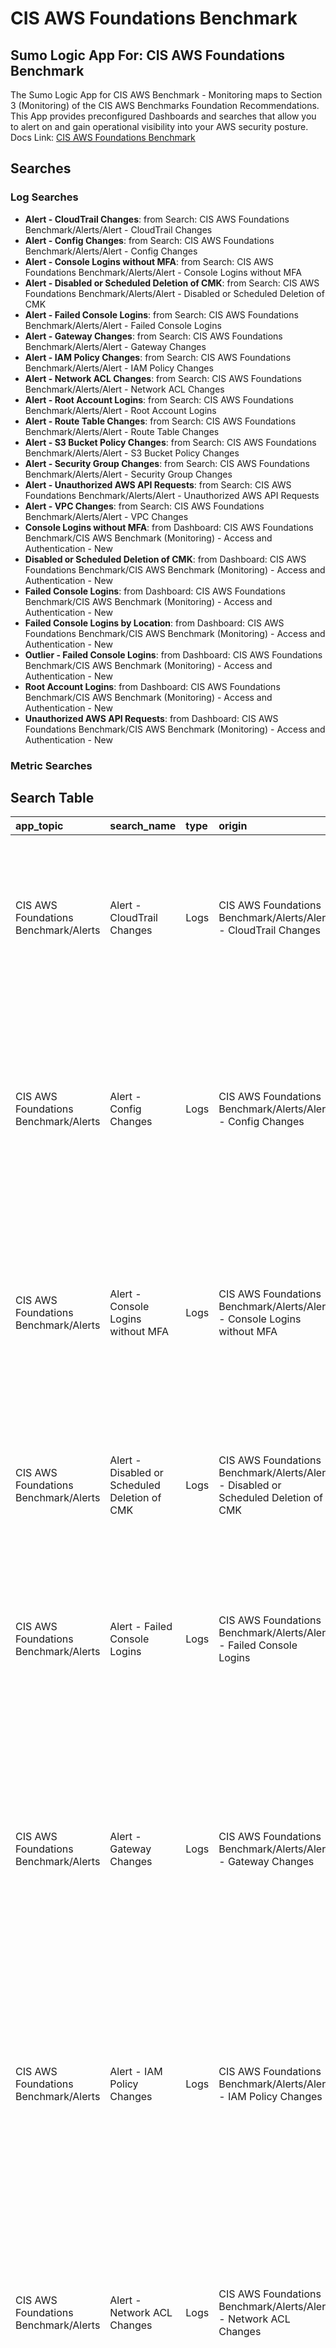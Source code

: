 # CIS AWS Foundations Benchmark
## Sumo Logic App For: CIS AWS Foundations Benchmark
The Sumo Logic App for CIS AWS Benchmark - Monitoring maps to Section 3 (Monitoring) of the CIS AWS Benchmarks Foundation Recommendations. This App provides preconfigured Dashboards and searches that allow you to alert on and gain operational visibility into your AWS security posture.
Docs Link: [CIS AWS Foundations Benchmark](https://help.sumologic.com/?cid=1095)

## Searches

### Log Searches

- **Alert - CloudTrail Changes**: from Search: CIS AWS Foundations Benchmark/Alerts/Alert - CloudTrail Changes 
- **Alert - Config Changes**: from Search: CIS AWS Foundations Benchmark/Alerts/Alert - Config Changes 
- **Alert - Console Logins without MFA**: from Search: CIS AWS Foundations Benchmark/Alerts/Alert - Console Logins without MFA 
- **Alert - Disabled or Scheduled Deletion of CMK**: from Search: CIS AWS Foundations Benchmark/Alerts/Alert - Disabled or Scheduled Deletion of CMK 
- **Alert - Failed Console Logins**: from Search: CIS AWS Foundations Benchmark/Alerts/Alert - Failed Console Logins 
- **Alert - Gateway Changes**: from Search: CIS AWS Foundations Benchmark/Alerts/Alert - Gateway Changes 
- **Alert - IAM Policy Changes**: from Search: CIS AWS Foundations Benchmark/Alerts/Alert - IAM Policy Changes 
- **Alert - Network ACL Changes**: from Search: CIS AWS Foundations Benchmark/Alerts/Alert - Network ACL Changes 
- **Alert - Root Account Logins**: from Search: CIS AWS Foundations Benchmark/Alerts/Alert - Root Account Logins 
- **Alert - Route Table Changes**: from Search: CIS AWS Foundations Benchmark/Alerts/Alert - Route Table Changes 
- **Alert - S3 Bucket Policy Changes**: from Search: CIS AWS Foundations Benchmark/Alerts/Alert - S3 Bucket Policy Changes 
- **Alert - Security Group Changes**: from Search: CIS AWS Foundations Benchmark/Alerts/Alert - Security Group Changes 
- **Alert - Unauthorized AWS API Requests**: from Search: CIS AWS Foundations Benchmark/Alerts/Alert - Unauthorized AWS API Requests 
- **Alert - VPC Changes**: from Search: CIS AWS Foundations Benchmark/Alerts/Alert - VPC Changes 
- **Console Logins without MFA**: from Dashboard: CIS AWS Foundations Benchmark/CIS AWS Benchmark (Monitoring) - Access and Authentication - New 
- **Disabled or Scheduled Deletion of CMK**: from Dashboard: CIS AWS Foundations Benchmark/CIS AWS Benchmark (Monitoring) - Access and Authentication - New 
- **Failed Console Logins**: from Dashboard: CIS AWS Foundations Benchmark/CIS AWS Benchmark (Monitoring) - Access and Authentication - New 
- **Failed Console Logins by Location**: from Dashboard: CIS AWS Foundations Benchmark/CIS AWS Benchmark (Monitoring) - Access and Authentication - New 
- **Outlier - Failed Console Logins**: from Dashboard: CIS AWS Foundations Benchmark/CIS AWS Benchmark (Monitoring) - Access and Authentication - New 
- **Root Account Logins**: from Dashboard: CIS AWS Foundations Benchmark/CIS AWS Benchmark (Monitoring) - Access and Authentication - New 
- **Unauthorized AWS API Requests**: from Dashboard: CIS AWS Foundations Benchmark/CIS AWS Benchmark (Monitoring) - Access and Authentication - New

### Metric Searches


## Search Table

|app\_topic|search\_name|type|origin|search|
|:--|:--|:--|:--|:--|
|CIS AWS Foundations Benchmark/Alerts|Alert - CloudTrail Changes|Logs|CIS AWS Foundations Benchmark/Alerts/Alert - CloudTrail Changes|\_sourceCategory = Labs/AWS/CloudTrail\* (\*Trail or StartLogging or StopLogging)<br />\| json field=\_raw "awsRegion" as region<br />\| json field=\_raw "userIdentity.accountId" as acc\_id<br />\| json field=\_raw "sourceIPAddress" as ip\_add<br />\| json field=\_raw "userIdentity.userName" as user\_name<br />\| json "eventName"<br />\| where (eventName matches "\*Trail" or eventName matches "StartLogging" or eventName matches "StopLogging")<br />\| count by eventName, user\_name<br />\| transpose row user\_name column eventName|
|CIS AWS Foundations Benchmark/Alerts|Alert - Config Changes|Logs|CIS AWS Foundations Benchmark/Alerts/Alert - Config Changes|\_sourceCategory = Labs/AWS/CloudTrail\* ("StopConfigurationRecorder" or "DeleteDeliveryChannel" or "PutDeliveryChannel" or "PutConfigurationRecorder")<br />\| json field=\_raw "awsRegion" as region<br />\| json field=\_raw "userIdentity.accountId" as acc\_id<br />\| json field=\_raw "sourceIPAddress" as ip\_add<br />\| json field=\_raw "userIdentity.userName" as user\_name<br />\| json "eventName"<br />\| where eventName matches "StopConfigurationRecorder" or eventName matches "DeleteDeliveryChannel" or eventName matches "PutDeliveryChannel" or eventName matches "PutConfigurationRecorder"<br />\| count by eventName, user\_name<br />\| transpose row user\_name column eventName|
|CIS AWS Foundations Benchmark/Alerts|Alert - Console Logins without MFA|Logs|CIS AWS Foundations Benchmark/Alerts/Alert - Console Logins without MFA|\_sourceCategory = Labs/AWS/CloudTrail\* (!Failure and "ConsoleLogin")<br />\| json field=\_raw "awsRegion" as region<br />\| json field=\_raw "userIdentity.accountId" as acc\_id<br />\| json "eventName", "additionalEventData.MFAUsed" as eventName, MFAUsed nodrop<br />\| json "userIdentity.userName", "responseElements.ConsoleLogin" as user\_name, loginResult nodrop<br />\| json "sourceIPAddress" as src\_ip<br />\| where loginResult\<\>"Failure"<br />\| where eventName matches "ConsoleLogin"<br />\| where mfaUsed\<\>"Yes"<br />\| count by user\_name<br />\| sort by \_count|
|CIS AWS Foundations Benchmark/Alerts|Alert - Disabled or Scheduled Deletion of CMK|Logs|CIS AWS Foundations Benchmark/Alerts/Alert - Disabled or Scheduled Deletion of CMK|\_sourceCategory = Labs/AWS/CloudTrail\* ("DisableKey" or "ScheduleKeyDeletion")<br />\| json field=\_raw "awsRegion" as region<br />\| json field=\_raw "userIdentity.accountId" as acc\_id<br />\| json field=\_raw "userIdentity.userName" as user\_name<br />\| json field=\_raw "sourceIPAddress" as src\_ip<br />\| json "eventName"<br />\| where eventName matches "DisableKey" or eventName matches "ScheduleKeyDeletion"<br />\| count by eventName, user\_name<br />\| transpose row user\_name column eventName|
|CIS AWS Foundations Benchmark/Alerts|Alert - Failed Console Logins|Logs|CIS AWS Foundations Benchmark/Alerts/Alert - Failed Console Logins|\_sourceCategory = Labs/AWS/CloudTrail\* ("ConsoleLogin" and "Failed authentication")<br />\| json field=\_raw "awsRegion" as region<br />\| json field=\_raw "userIdentity.accountId" as acc\_id<br />\| json field=\_raw "sourceIPAddress" as src\_ip<br />\| json "eventName"<br />\| json "errorMessage"<br />\| json "responseElements.ConsoleLogin", "userIdentity.userName" as loginResult, user\_name<br />\| where (eventName matches "ConsoleLogin" and errorMessage matches "Failed authentication")<br />\| count by user\_name|
|CIS AWS Foundations Benchmark/Alerts|Alert - Gateway Changes|Logs|CIS AWS Foundations Benchmark/Alerts/Alert - Gateway Changes|\_sourceCategory = Labs/AWS/CloudTrail\* ("CreateCustomerGateway" or "DeleteCustomerGateway" or "AttachInternetGateway" or "CreateInternetGateway" or "DeleteInternetGateway" or "DetachInternetGateway")<br />\| json field=\_raw "userIdentity.sessionContext.sessionIssuer.userName" as user\_name<br />\| json field=\_raw "userIdentity.accountId" as acc\_id<br />\| json field=\_raw "sourceIPAddress" as src\_ip<br />\| json field=\_raw "awsRegion" as region<br />\| json "eventName"<br />\| where eventName matches "CreateCustomerGateway" or eventName matches "DeleteCustomerGateway" or eventName matches "AttachInternetGateway" or eventName matches "CreateInternetGateway" or eventName matches "DeleteInternetGateway" or eventName matches "DetachInternetGateway"<br />\| count by eventName, user\_name<br />\| transpose row user\_name column eventName|
|CIS AWS Foundations Benchmark/Alerts|Alert - IAM Policy Changes|Logs|CIS AWS Foundations Benchmark/Alerts/Alert - IAM Policy Changes|\_sourceCategory = Labs/AWS/CloudTrail\* (Put\*Policy or Delete\*Policy\* or Attach\*Policy or Detach\*Policy or CreatePolicy\*)<br />\| json field=\_raw "awsRegion" as region<br />\| json field=\_raw "userIdentity.accountId" as acc\_id<br />\| json field=\_raw "sourceIPAddress" as ip\_add<br />\| json field=\_raw "userIdentity.userName" as user\_name<br />\| json "eventName"<br />\| where (eventName matches "Put\*Policy" or eventName matches "Delete\*Policy\*" or eventName matches "Attach\*Policy" or eventName matches "Detach\*Policy" or eventName matches "CreatePolicy\*")<br />\| count by eventName, user\_name<br />\| transpose row user\_name column eventName|
|CIS AWS Foundations Benchmark/Alerts|Alert - Network ACL Changes|Logs|CIS AWS Foundations Benchmark/Alerts/Alert - Network ACL Changes|\_sourceCategory = Labs/AWS/CloudTrail\* ("CreateNetworkAcl" or "CreateNetworkAclEntry" or "DeleteNetworkAcl" or "DeleteNetworkAclEntry" or "ReplaceNetworkAclEntry" or "ReplaceNetworkAclAssociation")<br />\| json field=\_raw "userIdentity.sessionContext.sessionIssuer.userName" as user\_name<br />\| json field=\_raw "userIdentity.accountId" as acc\_id<br />\| json field=\_raw "sourceIPAddress" as src\_ip<br />\| json field=\_raw "awsRegion" as region<br />\| json "eventName"<br />\| where eventName matches "CreateNetworkAcl" or eventName matches "CreateNetworkAclEntry" or eventName matches "DeleteNetworkAcl" or eventName matches "DeleteNetworkAclEntry" or eventName matches  "ReplaceNetworkAclEntry" or eventName matches "ReplaceNetworkAclAssociation"<br />\| count by eventName,user\_name<br />\| transpose row user\_name column eventName|
|CIS AWS Foundations Benchmark/Alerts|Alert - Root Account Logins|Logs|CIS AWS Foundations Benchmark/Alerts/Alert - Root Account Logins|\_sourceCategory = Labs/AWS/CloudTrail\* "Root"<br />\| json field=\_raw "awsRegion" as region<br />\| json field=\_raw "userIdentity.accountId" as acc\_id<br />\| json field=\_raw "sourceIPAddress" as src\_ip<br />\| json field=\_raw "eventName"<br />\| json "userIdentity.type" as loginType<br />\| json "userIdentity.userName" as user\_name<br />\| where loginType="Root"<br />\| count by user\_name|
|CIS AWS Foundations Benchmark/Alerts|Alert - Route Table Changes|Logs|CIS AWS Foundations Benchmark/Alerts/Alert - Route Table Changes|\_sourceCategory = Labs/AWS/CloudTrail\* ("CreateRoute" or "CreateRouteTable" or "ReplaceRoute" or "ReplaceRouteTableAssociation" or "DeleteRouteTable" or  "DeleteRoute" or "DisassociateRouteTable")<br />\| json field=\_raw "userIdentity.sessionContext.sessionIssuer.userName" as user\_name<br />\| json field=\_raw "userIdentity.accountId" as acc\_id<br />\| json field=\_raw "sourceIPAddress" as src\_ip<br />\| json field=\_raw "awsRegion" as region<br />\| json "eventName"<br />\| where eventName matches "CreateRoute" or eventName matches "CreateRouteTable" or eventName matches "ReplaceRoute" or eventName matches "ReplaceRouteTableAssociation" or eventName matches "DeleteRouteTable" or eventName matches "DeleteRoute" or eventName matches "DisassociateRouteTable"<br />\| count by eventName,user\_name<br />\| transpose row user\_name column eventName|
|CIS AWS Foundations Benchmark/Alerts|Alert - S3 Bucket Policy Changes|Logs|CIS AWS Foundations Benchmark/Alerts/Alert - S3 Bucket Policy Changes|\_sourceCategory = Labs/AWS/CloudTrail\* (\*BucketAcl or \*BucketPolicy or \*BucketCors or \*BucketLifecycle)<br />\| json field=\_raw "sourceIPAddress" as src\_ip<br />\| json field=\_raw "userIdentity.userName" as user\_name<br />\| json field=\_raw "awsRegion" as region <br />\| json field=\_raw "userIdentity.accountId" as acc\_id<br />\| json "eventName"<br />\| where eventName matches "\*BucketAcl" or eventName matches "\*BucketPolicy" or eventName matches "\*BucketCors" or eventName matches "\*BucketLifecycle"<br />\| count by eventName,user\_name<br />\| transpose row user\_name column eventName|
|CIS AWS Foundations Benchmark/Alerts|Alert - Security Group Changes|Logs|CIS AWS Foundations Benchmark/Alerts/Alert - Security Group Changes|\_sourceCategory = Labs/AWS/CloudTrail\* ("CreateSecurityGroup" or "DeleteSecurityGroup" or "RevokeSecurityGroupEgress" or "RevokeSecurityGroupIngress")<br />\| json field=\_raw "userIdentity.sessionContext.sessionIssuer.userName" as user\_name<br />\| json field=\_raw "userIdentity.accountId" as acc\_id<br />\| json field=\_raw "sourceIPAddress" as src\_ip<br />\| json field=\_raw "awsRegion" as region<br />\| json "eventName" <br />\| where eventName matches "CreateSecurityGroup" or eventName matches "DeleteSecurityGroup" or eventName matches "RevokeSecurityGroupEgress" or eventName matches "RevokeSecurityGroupIngress"<br />\| count by eventName,user\_name<br />\| transpose row user\_name column eventName|
|CIS AWS Foundations Benchmark/Alerts|Alert - Unauthorized AWS API Requests|Logs|CIS AWS Foundations Benchmark/Alerts/Alert - Unauthorized AWS API Requests|\_sourceCategory = Labs/AWS/CloudTrail\* ("AccessDenied" or "UnauthorizedOperation")<br />\| json field=\_raw "awsRegion" as region<br />\| json field=\_raw "userIdentity.accountId" as acc\_id<br />\| json field=\_raw "sourceIPAddress" as src\_ip<br />\| json "errorCode" as error<br />\| json field=\_raw "eventName"<br />\| json "userIdentity.sessionContext.sessionIssuer.userName" as user\_name<br />\| where error="AccessDenied" or error="UnauthorizedOperation"<br />\| count by user\_name, error <br />\| transpose row user\_name column error|
|CIS AWS Foundations Benchmark/Alerts|Alert - VPC Changes|Logs|CIS AWS Foundations Benchmark/Alerts/Alert - VPC Changes|\_sourceCategory = Labs/AWS/CloudTrail\* ("CreateVpc" or "DeleteVpc" or "ModifyVpcAttribute" or \*VpcPeeringConnection or \*tachClassicLink or \*ableVpcClassic)<br />\| json field=\_raw "userIdentity.sessionContext.sessionIssuer.userName" as user\_name<br />\| json field=\_raw "userIdentity.accountId" as acc\_id<br />\| json field=\_raw "sourceIPAddress" as src\_ip<br />\| json field=\_raw "awsRegion" as region<br />\| json "eventName" <br />\| where eventName matches "CreateVpc" or eventName matches "DeleteVpc" or eventName matches "ModifyVpcAttribute" or eventName matches "\*VpcPeeringConnection" or eventName matches "\*tachClassicLink" or eventName matches "\*ableVpcClassic"<br />\| count by eventName,user\_name<br />\| transpose row user\_name column eventName|
|CIS AWS Foundations Benchmark|Console Logins without MFA|Logs|CIS AWS Foundations Benchmark/CIS AWS Benchmark (Monitoring) - Access and Authentication - New|\_sourceCategory = Labs/AWS/CloudTrail\* (!Failure and "ConsoleLogin")<br />\| json field=\_raw "awsRegion" as region<br />\| json field=\_raw "userIdentity.accountId" as acc\_id<br />\| json "eventName", "additionalEventData.MFAUsed" as eventName, MFAUsed nodrop<br />\| json "userIdentity.userName", "responseElements.ConsoleLogin" as user\_name, loginResult nodrop<br />\| json "sourceIPAddress" as src\_ip<br />\| where loginResult\<\>"Failure"<br />\| where eventName matches "ConsoleLogin"<br />\| where mfaUsed\<\>"Yes"<br />\|where if ("{{eventname}}" = "\*", true, eventname matches "{{eventname}}") AND if ("{{user\_name}}" = "\*", true, user\_name matches "{{user\_name}}") AND if ("{{region}}" = "\*", true, region matches "{{region}}") AND if ("{{src\_ip}}" = "\*", true, src\_ip matches "{{src\_ip}}") AND if ("{{acc\_id}}" = "\*", true, acc\_id matches "{{acc\_id}}")<br />\|count by user\_name<br />\| sort by \_count|
|CIS AWS Foundations Benchmark|Disabled or Scheduled Deletion of CMK|Logs|CIS AWS Foundations Benchmark/CIS AWS Benchmark (Monitoring) - Access and Authentication - New|\_sourceCategory = Labs/AWS/CloudTrail\* ("DisableKey" or "ScheduleKeyDeletion")<br />\| json field=\_raw "awsRegion" as region<br />\| json field=\_raw "userIdentity.accountId" as acc\_id<br />\| json field=\_raw "userIdentity.userName" as user\_name<br />\| json field=\_raw "sourceIPAddress" as src\_ip<br />\| json "eventName"<br />\| where eventName matches "DisableKey" or eventName matches "ScheduleKeyDeletion"<br />\|where if ("{{eventname}}" = "\*", true, eventname matches "{{eventname}}") AND if ("{{user\_name}}" = "\*", true, user\_name matches "{{user\_name}}") AND if ("{{region}}" = "\*", true, region matches "{{region}}") AND if ("{{src\_ip}}" = "\*", true, src\_ip matches "{{src\_ip}}") AND if ("{{acc\_id}}" = "\*", true, acc\_id matches "{{acc\_id}}")<br />\|count by eventName, user\_name<br />\| transpose row user\_name column eventName|
|CIS AWS Foundations Benchmark|Failed Console Logins|Logs|CIS AWS Foundations Benchmark/CIS AWS Benchmark (Monitoring) - Access and Authentication - New|\_sourceCategory = Labs/AWS/CloudTrail\* ("ConsoleLogin" and "Failed authentication")<br />\| json field=\_raw "awsRegion" as region<br />\| json field=\_raw "userIdentity.accountId" as acc\_id<br />\| json field=\_raw "sourceIPAddress" as src\_ip<br />\| json "eventName"<br />\| json "errorMessage"<br />\| json "responseElements.ConsoleLogin", "userIdentity.userName" as loginResult, user\_name<br />\| where (eventName matches "ConsoleLogin" and errorMessage matches "Failed authentication")<br />\|where if ("{{eventname}}" = "\*", true, eventname matches "{{eventname}}") AND if ("{{user\_name}}" = "\*", true, user\_name matches "{{user\_name}}") AND if ("{{region}}" = "\*", true, region matches "{{region}}") AND if ("{{src\_ip}}" = "\*", true, src\_ip matches "{{src\_ip}}") AND if ("{{acc\_id}}" = "\*", true, acc\_id matches "{{acc\_id}}")<br />\|count by user\_name|
|CIS AWS Foundations Benchmark|Failed Console Logins by Location|Logs|CIS AWS Foundations Benchmark/CIS AWS Benchmark (Monitoring) - Access and Authentication - New|\_sourceCategory = Labs/AWS/CloudTrail\* ("ConsoleLogin" and "Failed authentication")<br />\| json field=\_raw "awsRegion" as region<br />\| json field=\_raw "userIdentity.accountId" as acc\_id<br />\| json field=\_raw "sourceIPAddress" as src\_ip<br />\| json field=\_raw "userIdentity.userName" as user\_name<br />\| json "eventName"<br />\| json "errorMessage"<br />\| json "responseElements.ConsoleLogin", "userIdentity.userName" as loginResult, user\_name<br />\| lookup latitude, longitude, country\_code, country\_name, region, city, postal\_code from geo://location on ip = src\_ip<br />\|where if ("{{eventname}}" = "\*", true, eventname matches "{{eventname}}") AND if ("{{user\_name}}" = "\*", true, user\_name matches "{{user\_name}}") AND if ("{{region}}" = "\*", true, region matches "{{region}}") AND if ("{{src\_ip}}" = "\*", true, src\_ip matches "{{src\_ip}}") AND if ("{{acc\_id}}" = "\*", true, acc\_id matches "{{acc\_id}}")<br />\|count by latitude, longitude, country\_code, country\_name, region, city, postal\_code<br />\| sort \_count|
|CIS AWS Foundations Benchmark|Outlier - Failed Console Logins|Logs|CIS AWS Foundations Benchmark/CIS AWS Benchmark (Monitoring) - Access and Authentication - New|\_sourceCategory = Labs/AWS/CloudTrail\* ("ConsoleLogin" and "Failed authentication")<br />\| json field=\_raw "awsRegion" as region<br />\| json field=\_raw "userIdentity.accountId" as acc\_id<br />\| json field=\_raw "sourceIPAddress" as src\_ip<br />\| json "eventName"<br />\| json "errorMessage"<br />\| json "responseElements.ConsoleLogin", "userIdentity.userName" as loginResult, user\_name<br />\| where (eventName matches "ConsoleLogin" and errorMessage matches "Failed authentication")<br />\| timeslice 1h<br />\| count by \_timeslice<br />\| outlier \_count  <br /><br />|
|CIS AWS Foundations Benchmark|Root Account Logins|Logs|CIS AWS Foundations Benchmark/CIS AWS Benchmark (Monitoring) - Access and Authentication - New|\_sourceCategory = Labs/AWS/CloudTrail\* "Root"<br />\| json field=\_raw "awsRegion" as region<br />\| json field=\_raw "userIdentity.accountId" as acc\_id<br />\| json field=\_raw "sourceIPAddress" as src\_ip<br />\| json field=\_raw "eventName"<br />\| json "userIdentity.type" as loginType<br />\| json "userIdentity.userName" as user\_name<br />\| where loginType="Root"<br />\|where if ("{{eventname}}" = "\*", true, eventname matches "{{eventname}}") AND if ("{{user\_name}}" = "\*", true, user\_name matches "{{user\_name}}") AND if ("{{region}}" = "\*", true, region matches "{{region}}") AND if ("{{src\_ip}}" = "\*", true, src\_ip matches "{{src\_ip}}") AND if ("{{acc\_id}}" = "\*", true, acc\_id matches "{{acc\_id}}")<br />\|count by user\_name|
|CIS AWS Foundations Benchmark|Unauthorized AWS API Requests|Logs|CIS AWS Foundations Benchmark/CIS AWS Benchmark (Monitoring) - Access and Authentication - New|\_sourceCategory = Labs/AWS/CloudTrail\* ("AccessDenied" or "UnauthorizedOperation")<br />\| json field=\_raw "awsRegion" as region<br />\| json field=\_raw "userIdentity.accountId" as acc\_id<br />\| json field=\_raw "sourceIPAddress" as src\_ip<br />\| json "errorCode" as error<br />\| json field=\_raw "eventName"<br />\| json "userIdentity.sessionContext.sessionIssuer.userName" as user\_name<br />\| where error="AccessDenied" or error="UnauthorizedOperation"<br />\|where if ("{{eventname}}" = "\*", true, eventname matches "{{eventname}}") AND if ("{{user\_name}}" = "\*", true, user\_name matches "{{user\_name}}") AND if ("{{region}}" = "\*", true, region matches "{{region}}") AND if ("{{src\_ip}}" = "\*", true, src\_ip matches "{{src\_ip}}") AND if ("{{acc\_id}}" = "\*", true, acc\_id matches "{{acc\_id}}")<br />\|count by user\_name, error <br />\| transpose row user\_name column error|


